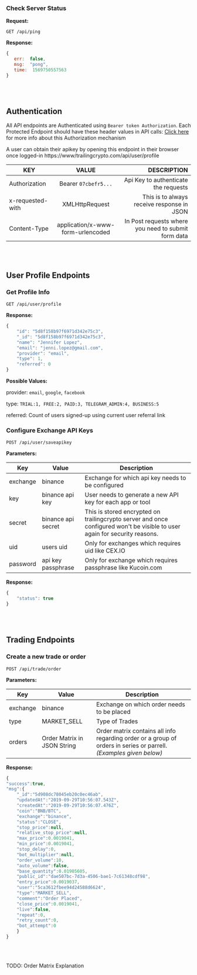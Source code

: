 ### Check Server Status

**Request:**

    GET /api/ping
    
**Response:**
```javascript  
{
   err:  false,
   msg:  "pong",
   time:  1569750557563
}
```

</br></br>
## Authentication
All API endpoints are Authenticated using `Bearer token Authorization`.
Each Protected Endpoint should have these header values in API calls:
 [Click here](https://swagger.io/docs/specification/authentication/bearer-authentication/) for more info about this Authorization mechanism

A user can obtain their apikey by opening this endpoint in their browser once logged-in https://www/trailingcrypto.com/api/user/profile

|KEY  | VALUE |DESCRIPTION |
| ------------- |:-------------:| -----:|
|Authorization|Bearer `07cbefr5...`| Api Key to authenticate the requests|
| x-requested-with | XMLHttpRequest | This is to always receive response in JSON|
|Content-Type|application/x-www-form-urlencoded|In Post requests where you need to submit form data|

</br></br>

## User Profile Endpoints
### Get Profile Info
    GET /api/user/profile
**Response:**
```Javascript
{
    "id": "5d8f158b97f6971d342e75c3",
    "_id": "5d8f158b97f6971d342e75c3",
    "name": "Jennifer Lopez",
    "email": "jenni.lopez@gmail.com",
    "provider": "email",
    "type": 1,
    "referred": 0
}
```
**Possible Values:**

provider: `email`, `google`, `facebook`

type: `TRIAL:1, FREE:2, PAID:3, TELEGRAM_ADMIN:4, BUSINESS:5`

referred: Count of users signed-up using current user referral link


### Configure Exchange API Keys

    POST /api/user/saveapikey
 
 **Parameters:**
 
|Key |Value  | Description|
|--|--|--|
|exchange  | binance |Exchange for which api key needs to be configured|
|key|binance api key|User needs to generate a new API key for each app or tool 
|secret| binance api secret|This is stored encrypted on trailingcrypto server and once configured won't be visible to user again for security reasons.
|uid|users uid| Only for exchanges which requires uid like CEX.IO
|password|api key passphrase| Only for exchange which requires passphrase like Kucoin.com|

**Response:**
```Javascript
{
    "status": true
}
```
<br/><br/>

## Trading Endpoints

### Create a new trade or order

    POST /api/trade/order

 
 **Parameters:**
 
|Key |Value  | Description|
|--|--|--|
|exchange  | binance |Exchange on which order needs to be placed|
|type|MARKET_SELL|Type of Trades 
|orders| Order Matrix in JSON String| Order matrix contains all info regarding order or a group of orders in series or parrell. *(Examples given below)*

**Response:**
```Javascript
{  
"success":true,  
"msg":{  
	"_id":"5d908dc78045eb20c0ec46ab",  
	"updatedAt":"2019-09-29T10:56:07.543Z",  
	"createdAt":"2019-09-29T10:56:07.476Z",  
	"coin":"BNB/BTC",  
	"exchange":"binance",  
	"status":"CLOSE",  
	"stop_price":null,  
	"relative_stop_price":null,  
	"max_price":0.0019041,  
	"min_price":0.0019041,  
	"stop_delay":0,  
	"bot_multiplier":null,  
	"order_volume":10,  
	"auto_volume":false,  
	"base_quantity":0.01905605,  
	"public_id":"dae507bc-7d3a-4506-bae1-7c61348cdf98",  
	"entry_price":0.0019037,  
	"user":"5ca3612fbee94d24588d6624",  
	"type":"MARKET_SELL",  
	"comment":"Order Placed",    
	"close_price":0.0019041,  
	"live":false,  
	"repeat":0,  
	"retry_count":0,  
	"bot_attempt":0  
	}  
}
```
<br/><br/>

TODO: Order Matrix Explanation
